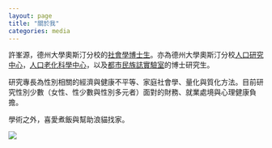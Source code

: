 ```yaml
---
layout: page
title: "關於我"
categories: media
---
```


許峯源，德州大學奧斯汀分校的[社會學博士生](https://liberalarts.utexas.edu/sociology/gradstudents/fh5495)。亦為德州大學奧斯汀分校[人口研究中心](https://liberalarts.utexas.edu/prc/gradstudents/fh5495)，[人口老化科學中心](https://liberalarts.utexas.edu/caps/people/)，以及[都市民族誌實驗室](https://sites.utexas.edu/ethnolab/people/fellows/)的博士研究生。

研究專長為性別相關的經濟與健康不平等、家庭社會學、量化與質化方法。目前研究性別少數（女性、性少數與性別多元者）面對的財務、就業處境與心理健康負擔。

學術之外，喜愛煮飯與幫助浪貓找家。

![](https://jaimehsu.github.io/photo.jpg) 
